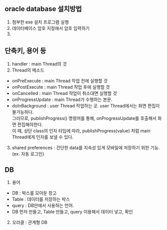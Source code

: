 ## oracle database 설치방법
1. 첨부한 exe 설치 프로그램 실행
2. 데이터베이스 암호 지정에서 암호 입력하기
3. 

## 단축키, 용어 등
1. handler : main Thread의 것
2. Thread의 메소드
  * onPreExecute : main Thread 작업 전에 실행할 것
  * onPostExecute : main Thread 작업 후에 실행할 것
  * onCancelled : main Thread 작업이 취소대면 실행할 것
  * onProgressUpdate : main Thread가 수행하는 본문.
  * doInBackground : user Thread 작업하는 곳. user Thread에서는 화면 편집이 불가능하다. <br>
    그러므로, publishProgress() 명령어를 통해, onProgressUpdate를 호출해서 화면 편집해야한다. <br>
    이 때, 상단 class의 인자 타입에 따라, publishProgress(value) 처럼 main Thread에게 인자를 보낼 수 있다. <br>  
3. shared preferences : 간단한 data를 지속성 있게 모바일에 저장하기 위한 기능. (ex. 자동 로그인)

## DB
1. 용어
  * DB : 박스를 모아둔 창고
  * Table : 데이터를 저장하는 박스
  * query : DB안에서 사용하는 언어.
  * DB 먼저 만들고, Table 만들고, query 이용해서 데이터 넣고, 확인
  
2. 오라클 : 관계형 DB
  
